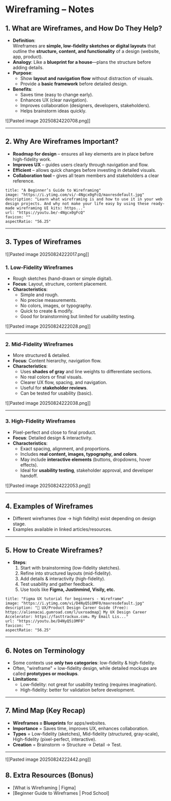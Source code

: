 # Wireframing – Notes

## 1. What are Wireframes, and How Do They Help?

- **Definition**:  
    Wireframes are **simple, low-fidelity sketches or digital layouts** that outline the **structure, content, and functionality** of a design (website, app, product).
- **Analogy**: Like a **blueprint for a house**—plans the structure before adding details.
- **Purpose**:
    - Show **layout and navigation flow** without distraction of visuals.
    - Provide a **basic framework** before detailed design.
- **Benefits**:
    - Saves time (easy to change early).
    - Enhances UX (clear navigation).
    - Improves collaboration (designers, developers, stakeholders).
    - Helps brainstorm ideas quickly.

![[Pasted image 20250824220708.png]]

---

## 2. Why Are Wireframes Important?

- **Roadmap for design** – ensures all key elements are in place before high-fidelity work.
- **Improves UX** – guides users clearly through navigation and flow.
- **Efficient** – allows quick changes before investing in detailed visuals.
- **Collaboration tool** – gives all team members and stakeholders a clear reference.

```embed
title: "A Beginner’s Guide to Wireframing"
image: "https://i.ytimg.com/vi/-4Ngcx0gFcQ/maxresdefault.jpg"
description: "Learn what wireframing is and how to use it in your web design projects. And why not make your life easy by using these ready-made wireframing UI kits: https..."
url: "https://youtu.be/-4Ngcx0gFcQ"
favicon: ""
aspectRatio: "56.25"
```


---

## 3. Types of Wireframes

![[Pasted image 20250824222017.png]]

### 1. **Low-Fidelity Wireframes**

- Rough sketches (hand-drawn or simple digital).
- **Focus**: Layout, structure, content placement.
- **Characteristics**:
    - Simple and rough.
    - No precise measurements.
    - No colors, images, or typography.
    - Quick to create & modify.
    - Good for brainstorming but limited for usability testing.

![[Pasted image 20250824222028.png]]

---

### 2. **Mid-Fidelity Wireframes**

- More structured & detailed.
- **Focus**: Content hierarchy, navigation flow.
- **Characteristics**:
    - Uses **shades of gray** and line weights to differentiate sections.
    - No real colors or final visuals.
    - Clearer UX flow, spacing, and navigation.
    - Useful for **stakeholder reviews**.
    - Can be tested for usability (basic).

![[Pasted image 20250824222038.png]]

---

### 3. **High-Fidelity Wireframes**

- Pixel-perfect and close to final product.
- **Focus**: Detailed design & interactivity.
- **Characteristics**:
    - Exact spacing, alignment, and proportions.
    - Includes **real content, images, typography, and colors**.
    - May include **interactive elements** (buttons, dropdowns, hover effects).
    - Ideal for **usability testing**, stakeholder approval, and developer handoff.

![[Pasted image 20250824222053.png]]

---

## 4. Examples of Wireframes

- Different wireframes (low → high fidelity) exist depending on design stage.
- Examples available in linked articles/resources.

---

## 5. How to Create Wireframes?

- **Steps**:
    1. Start with brainstorming (low-fidelity sketches).
    2. Refine into structured layouts (mid-fidelity).
    3. Add details & interactivity (high-fidelity).
    4. Test usability and gather feedback.
    5. Use tools like **Figma, Justinmind, Visily, etc.**

```embed
title: "Figma UX tutorial for beginners - Wireframe"
image: "https://i.ytimg.com/vi/D4NyQ5iOMF0/maxresdefault.jpg"
description: "📄 UX/Product Design Career Guide (Free): https://alienacai.gumroad.com/l/uxroadmap📖 My UX Design Career Accelerator: https://fasttrackux.com☕️ My Email Lis..."
url: "https://youtu.be/D4NyQ5iOMF0"
favicon: ""
aspectRatio: "56.25"
```

---

## 6. Notes on Terminology

- Some contexts use **only two categories**: low-fidelity & high-fidelity.
- Often, "wireframe" = low-fidelity design, while detailed mockups are called **prototypes or mockups**.
- **Limitations**:
    - Low-fidelity: not great for usability testing (requires imagination).
    - High-fidelity: better for validation before development.

---

## 7. Mind Map (Key Recap)

- **Wireframes = Blueprints** for apps/websites.
- **Importance** = Saves time, improves UX, enhances collaboration.
- **Types** = Low-fidelity (sketches), Mid-fidelity (structured, gray-scale), High-fidelity (pixel-perfect, interactive).
- **Creation** = Brainstorm → Structure → Detail → Test.

---

![[Pasted image 20250824222442.png]]

## 8. Extra Resources (Bonus)

- [What is Wireframing | Figma]
- [Beginner Guide to Wireframes | Prod School]